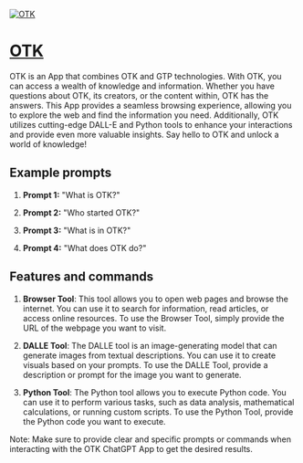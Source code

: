 [![OTK](https://files.oaiusercontent.com/file-RZXvuoIt0fJ0ZgdJR6u7WnOd?se=2123-10-17T00%3A31%3A30Z&sp=r&sv=2021-08-06&sr=b&rscc=max-age%3D31536000%2C%20immutable&rscd=attachment%3B%20filename%3DOrj5OpkA_400x400.jpg&sig=T4/u/xO6/zZ%2BypbgiYe9Q/5CyfYPKhUWafXsWaqPhuM%3D)](https://chat.openai.com/g/g-sHHCg0N2L-otk)

# [OTK](https://chat.openai.com/g/g-sHHCg0N2L-otk)

OTK is an App that combines OTK and GTP technologies. With OTK, you can access a wealth of knowledge and information. Whether you have questions about OTK, its creators, or the content within, OTK has the answers. This App provides a seamless browsing experience, allowing you to explore the web and find the information you need. Additionally, OTK utilizes cutting-edge DALL-E and Python tools to enhance your interactions and provide even more valuable insights. Say hello to OTK and unlock a world of knowledge!

## Example prompts

1. **Prompt 1:** "What is OTK?"

2. **Prompt 2:** "Who started OTK?"

3. **Prompt 3:** "What is in OTK?"

4. **Prompt 4:** "What does OTK do?"

## Features and commands

1. **Browser Tool**: This tool allows you to open web pages and browse the internet. You can use it to search for information, read articles, or access online resources. To use the Browser Tool, simply provide the URL of the webpage you want to visit.

2. **DALLE Tool**: The DALLE tool is an image-generating model that can generate images from textual descriptions. You can use it to create visuals based on your prompts. To use the DALLE Tool, provide a description or prompt for the image you want to generate.

3. **Python Tool**: The Python tool allows you to execute Python code. You can use it to perform various tasks, such as data analysis, mathematical calculations, or running custom scripts. To use the Python Tool, provide the Python code you want to execute.

Note: Make sure to provide clear and specific prompts or commands when interacting with the OTK ChatGPT App to get the desired results.